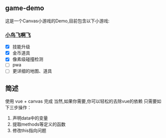 ## game-demo
这是一个Canvas小游戏的Demo,目前包含以下小游戏:

### [小鸟飞啊飞](https://zhangyuhan2016.github.io/game-demo/#/)

-[x] 技能升级
-[x] 金币道具
-[x] 像素级碰撞检测
-[ ] pwa
-[ ] 更详细的地图、道具

## 简述
使用 vue + canvas 完成
当然,如果你需要,你可以轻松的去除vue的依赖
只需要如下三步操作：
1. 声明data中的变量
2. 提取methods等定义的函数
3. 修改this指向问题
